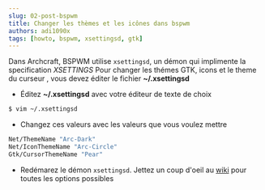 ```yaml
---
slug: 02-post-bspwm
title: Changer les thèmes et les icônes dans bspwm
authors: adi1090x
tags: [howto, bspwm, xsettingsd, gtk]
---
```


Dans Archcraft, BSPWM utilise `xsettingsd`, un démon qui implimente la specification *XSETTINGS*
Pour changer les thémes GTK, icons et le theme du curseur , vous devez éditer le fichier **~/.xsettingsd**
- Éditez **~/.xsettingsd** avec votre éditeur de texte de choix
```bash
$ vim ~/.xsettingsd
```

<!--truncate-->
  
- Changez ces valeurs avec les valeurs que vous voulez mettre
```bash
Net/ThemeName "Arc-Dark"
Net/IconThemeName "Arc-Circle"
Gtk/CursorThemeName "Pear"
```

- Redémarez le démon `xsettingsd`. Jettez un coup d'oeil au [wiki](https://github.com/derat/xsettingsd/wiki/Settings) pour toutes les options possibles
